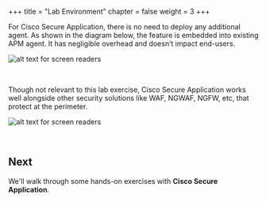+++
title = "Lab Environment"
chapter = false
weight = 3
+++

For Cisco Secure Application, there is no need to deploy any additional agent. As shown in the diagram below, the feature is embedded into existing APM agent. It has negligible overhead and doesn’t impact end-users.

![alt text for screen readers](/images/10_app_security/appd-and-csa.png)

<br>

Though not relevant to this lab exercise, Cisco Secure Application works well alongside other security solutions like WAF, NGWAF, NGFW, etc, that protect at the perimeter.

![alt text for screen readers](/images/10_app_security/positioning-csa.png)

<br>

## Next <span style="color: #143c76;"><i class='fas fa-cog fa-spin fa-sm'></i></span>&nbsp;

We'll walk through some hands-on exercises with **Cisco Secure Application**.

<br>

